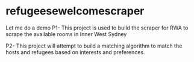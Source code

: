 # refugeesewelcomescraper

Let me do a demo
P1- This project is used to build the scraper for RWA to scrape the available rooms in Inner West Sydney


P2- This project will attempt to build a matching algorithm to match the hosts and refugees based on interests and preferences.

